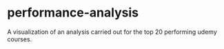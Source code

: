 # performance-analysis
A visualization of an analysis carried out for the top 20 performing udemy courses.
